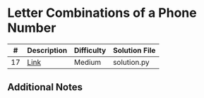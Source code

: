 # Letter Combinations of a Phone Number
| #   | Description                                                                  | Difficulty | Solution File |
| --- | ---------------------------------------------------------------------------- | ---------- | ------------- |
| 17  | [Link](https://leetcode.com/problems/letter-combinations-of-a-phone-number/) | Medium     | solution.py   |

## Additional Notes
